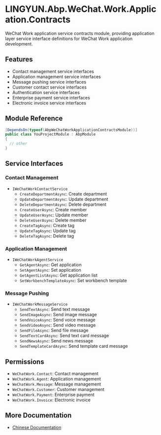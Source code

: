 # LINGYUN.Abp.WeChat.Work.Application.Contracts

WeChat Work application service contracts module, providing application layer service interface definitions for WeChat Work application development.

## Features

* Contact management service interfaces
* Application management service interfaces
* Message pushing service interfaces
* Customer contact service interfaces
* Authentication service interfaces
* Enterprise payment service interfaces
* Electronic invoice service interfaces

## Module Reference

```csharp
[DependsOn(typeof(AbpWeChatWorkApplicationContractsModule))]
public class YouProjectModule : AbpModule
{
  // other
}
```

## Service Interfaces

### Contact Management

* `IWeChatWorkContactService`
  * `CreateDepartmentAsync`: Create department
  * `UpdateDepartmentAsync`: Update department
  * `DeleteDepartmentAsync`: Delete department
  * `CreateUserAsync`: Create member
  * `UpdateUserAsync`: Update member
  * `DeleteUserAsync`: Delete member
  * `CreateTagAsync`: Create tag
  * `UpdateTagAsync`: Update tag
  * `DeleteTagAsync`: Delete tag

### Application Management

* `IWeChatWorkAgentService`
  * `GetAgentAsync`: Get application
  * `SetAgentAsync`: Set application
  * `GetAgentListAsync`: Get application list
  * `SetWorkbenchTemplateAsync`: Set workbench template

### Message Pushing

* `IWeChatWorkMessageService`
  * `SendTextAsync`: Send text message
  * `SendImageAsync`: Send image message
  * `SendVoiceAsync`: Send voice message
  * `SendVideoAsync`: Send video message
  * `SendFileAsync`: Send file message
  * `SendTextCardAsync`: Send text card message
  * `SendNewsAsync`: Send news message
  * `SendTemplateCardAsync`: Send template card message

## Permissions

* `WeChatWork.Contact`: Contact management
* `WeChatWork.Agent`: Application management
* `WeChatWork.Message`: Message management
* `WeChatWork.Customer`: Customer management
* `WeChatWork.Payment`: Enterprise payment
* `WeChatWork.Invoice`: Electronic invoice

## More Documentation

* [Chinese Documentation](README.md)
